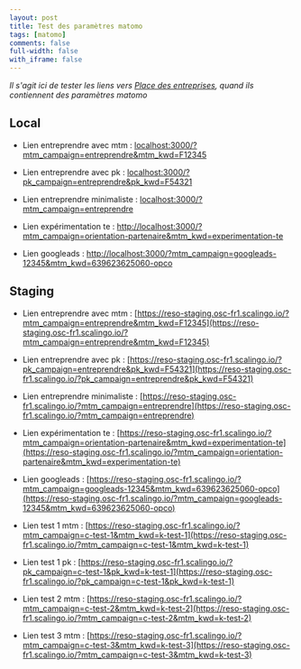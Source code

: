 ```yaml
---
layout: post
title: Test des paramètres matomo
tags: [matomo]
comments: false
full-width: false
with_iframe: false
---
```


*Il s'agit ici de tester les liens vers [Place des entreprises](https://place-des-entreprises.beta.gouv.fr/), quand ils contiennent des paramètres matomo*

## Local

- Lien entreprendre avec mtm : [localhost:3000/?mtm_campaign=entreprendre&mtm_kwd=F12345](localhost:3000/?mtm_campaign=entreprendre&mtm_kwd=F12345)

- Lien entreprendre avec pk : [localhost:3000/?pk_campaign=entreprendre&pk_kwd=F54321](localhost:3000/?pk_campaign=entreprendre&pk_kwd=F54321)

- Lien entreprendre minimaliste : [localhost:3000/?mtm_campaign=entreprendre](localhost:3000/?mtm_campaign=entreprendre)

- Lien expérimentation te :
[http://localhost:3000/?mtm_campaign=orientation-partenaire&mtm_kwd=experimentation-te](http://localhost:3000/?mtm_campaign=orientation-partenaire&mtm_kwd=experimentation-te)

- Lien googleads :
[http://localhost:3000/?mtm_campaign=googleads-12345&mtm_kwd=639623625060-opco](http://localhost:3000/?mtm_campaign=googleads-12345&mtm_kwd=639623625060-opco)


## Staging


- Lien entreprendre avec mtm : [https://reso-staging.osc-fr1.scalingo.io/?mtm_campaign=entreprendre&mtm_kwd=F12345](https://reso-staging.osc-fr1.scalingo.io/?mtm_campaign=entreprendre&mtm_kwd=F12345)

- Lien entreprendre avec pk : [https://reso-staging.osc-fr1.scalingo.io/?pk_campaign=entreprendre&pk_kwd=F54321](https://reso-staging.osc-fr1.scalingo.io/?pk_campaign=entreprendre&pk_kwd=F54321)

- Lien entreprendre minimaliste : [https://reso-staging.osc-fr1.scalingo.io/?mtm_campaign=entreprendre](https://reso-staging.osc-fr1.scalingo.io/?mtm_campaign=entreprendre)

- Lien expérimentation te :
[https://reso-staging.osc-fr1.scalingo.io/?mtm_campaign=orientation-partenaire&mtm_kwd=experimentation-te](https://reso-staging.osc-fr1.scalingo.io/?mtm_campaign=orientation-partenaire&mtm_kwd=experimentation-te)

- Lien googleads :
[https://reso-staging.osc-fr1.scalingo.io/?mtm_campaign=googleads-12345&mtm_kwd=639623625060-opco](https://reso-staging.osc-fr1.scalingo.io/?mtm_campaign=googleads-12345&mtm_kwd=639623625060-opco)

- Lien test 1 mtm :
[https://reso-staging.osc-fr1.scalingo.io/?mtm_campaign=c-test-1&mtm_kwd=k-test-1](https://reso-staging.osc-fr1.scalingo.io/?mtm_campaign=c-test-1&mtm_kwd=k-test-1)

- Lien test 1 pk :
[https://reso-staging.osc-fr1.scalingo.io/?pk_campaign=c-test-1&pk_kwd=k-test-1](https://reso-staging.osc-fr1.scalingo.io/?pk_campaign=c-test-1&pk_kwd=k-test-1)

- Lien test 2 mtm :
[https://reso-staging.osc-fr1.scalingo.io/?mtm_campaign=c-test-2&mtm_kwd=k-test-2](https://reso-staging.osc-fr1.scalingo.io/?mtm_campaign=c-test-2&mtm_kwd=k-test-2)

- Lien test 3 mtm :
[https://reso-staging.osc-fr1.scalingo.io/?mtm_campaign=c-test-3&mtm_kwd=k-test-3](https://reso-staging.osc-fr1.scalingo.io/?mtm_campaign=c-test-3&mtm_kwd=k-test-3)